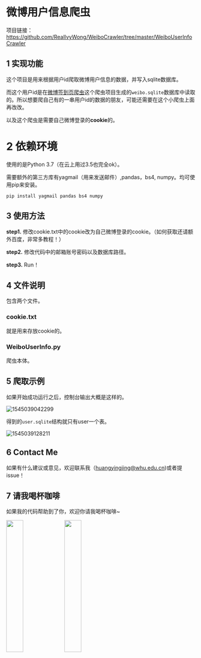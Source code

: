 # 微博用户信息爬虫

项目链接：https://github.com/RealIvyWong/WeiboCrawler/tree/master/WeiboUserInfoCrawler

## 1 实现功能

这个项目是用来根据用户id爬取微博用户信息的数据，并写入sqlite数据库。

而这个用户id是在[微博签到页爬虫](https://github.com/RealIvyWong/WeiboCrawler/tree/master/WeiboLocationCrawler)这个爬虫项目生成的`weibo.sqlite`数据库中读取的。所以想要爬自己有的一串用户id的数据的朋友，可能还需要在这个小爬虫上面再改改。

以及这个爬虫是需要自己微博登录的**cookie**的。

# 2 依赖环境

使用的是Python 3.7（在云上用过3.5也完全ok）。

需要额外的第三方库有yagmail（用来发送邮件）,pandas，bs4, numpy。均可使用pip来安装。

```
pip install yagmail pandas bs4 numpy
```

## 3 使用方法

**step1.** 修改cookie.txt中的cookie改为自己微博登录的cookie。（如何获取还请额外百度，非常多教程！）

**step2.** 修改代码中的邮箱账号密码以及数据库路径。

**step3.** Run！

## 4 文件说明

包含两个文件。

### cookie.txt

就是用来存放cookie的。

### WeiboUserInfo.py

爬虫本体。

## 5 爬取示例

如果开始成功运行之后，控制台输出大概是这样的。

![1545039042299](https://github.com/RealIvyWong/ImageHosting/raw/master/assets/1545039042299.png)

得到的`user.sqlite`结构就只有user一个表。

![1545039128211](https://github.com/RealIvyWong/ImageHosting/raw/master/assets/1545039128211.png)

## 6 Contact Me

如果有什么建议或意见，欢迎联系我（huangyingjing@whu.edu.cn)或者提issue！

## 7 请我喝杯咖啡

如果我的代码帮助到了你，欢迎你请我喝杯咖啡~

<img src="https://github.com/RealIvyWong/ImageHosting/raw/master/assets/支付宝收款码.jpg" height="30%" width="30%"> <img src="https://github.com/RealIvyWong/ImageHosting/raw/master/assets/微信收款码.png" height="30%" width="30%">